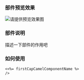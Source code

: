 ### 部件预览效果
![请提供预览效果图](./preview.png)

### 部件说明

描述一下部件的作用吧

### 如何使用
```
<<%= firstCapCamelComponentName %>
/>
```